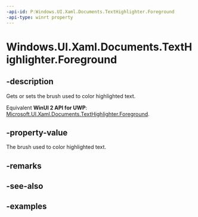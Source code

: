 ```yaml
---
-api-id: P:Windows.UI.Xaml.Documents.TextHighlighter.Foreground
-api-type: winrt property
---
```


<!-- Property syntax.
public Brush Foreground { get;  set; }
-->

# Windows.UI.Xaml.Documents.TextHighlighter.Foreground

## -description

Gets or sets the brush used to color highlighted text.

Equivalent **WinUI 2 API for UWP**: [Microsoft.UI.Xaml.Documents.TextHighlighter.Foreground](/windows/winui/api/microsoft.ui.xaml.documents.texthighlighter.foreground).

## -property-value

The brush used to color highlighted text.

## -remarks

## -see-also

## -examples

